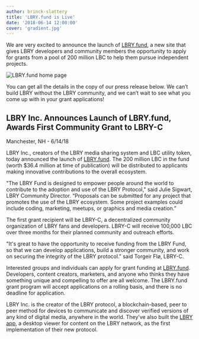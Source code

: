 ```yaml
---
author: brinck-slattery
title: 'LBRY.fund is Live'
date: '2018-06-14 12:00:00'
cover: 'gradient.jpg'
---
```

We are very excited to announce the launch of [LBRY.fund](lbry.fund), a new site that gives LBRY developers and community members the opportunity to apply for grants from a pool of 200 million LBC to help them pursue independent projects.

![LBRY.fund home page](https://spee.ch/7/lbryfund.png)

You can get all the details in the copy of our press release below. We can’t build LBRY without the LBRY community, and we can’t wait to see what you come up with in your grant applications!

## LBRY Inc. Announces Launch of LBRY.fund, Awards First Community Grant to LBRY-C

Manchester, NH - 6/14/18

LBRY Inc., creators of the LBRY media sharing system and LBC utility token, today announced the launch of [LBRY.fund](https://lbry.fund/). The 200 million LBC in the fund (worth $36.4 million at time of publication) will be distributed to applicants making innovative contributions to the overall ecosystem. 

"The LBRY Fund is designed to empower people around the world to contribute to the adoption and use of the LBRY Protocol," said Julie Sigwart, LBRY Community Director. “Proposals can be submitted for any project that promotes the use of the LBRY ecosystem. Some project examples could include coding, marketing, meetups, or graphics and media creation.” 

The first grant recipient will be LBRY-C, a decentralized community organization of LBRY fans and developers. LBRY-C will receive 100,000 LBC over three months for their planned community and outreach efforts. 

"It's great to have the opportunity to receive funding from the LBRY Fund, so that we can develop applications, build a stronger community, and work on securing the integrity of the LBRY protocol." said Torgeir Flø, LBRY-C. 

Interested groups and individuals can apply for grant funding at [LBRY.fund](https://lbry.fund). Developers, content creators, marketers, and anyone who thinks they have something unique and compelling to offer are all welcome. The LBRY.fund grant program will accept applications on a rolling basis, and there is no deadline for application.

LBRY Inc. is the creator of the LBRY protocol, a blockchain-based, peer to peer method for devices to communicate and discover verified versions of any kind of digital media, anywhere in the world. They’ve also built the [LBRY app](https://lbry.io/get), a desktop viewer for content on the LBRY network, as the first implementation of their new protocol. 
